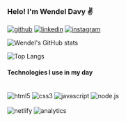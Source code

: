 ### Helo! I'm Wendel Davy ✌️

[![github](https://img.shields.io/badge/GitHub-100000?style=for-the-badge&logo=github&logoColor=white)](https://github.com/wdavyviana)
[![linkedin](https://img.shields.io/badge/LinkedIn-0077B5?style=for-the-badge&logo=linkedin&logoColor=white)](https://www.linkedin.com/in/wendel-davy-viana-rolim-b852a9224/)
[![instagram](https://img.shields.io/badge/Instagram-E4405F?style=for-the-badge&logo=instagram&logoColor=white)](https://www.instagram.com/wdavyviana/)
</br><img  align="center" src="https://komarev.com/ghpvc/?username=your-github-wdavyviana&style=flat-square&color=blue" alt=""/> </br>

    
![Wendel's GitHub stats](https://github-readme-stats.vercel.app/api?username=wdavyviana&show_icons=true&theme=tokyonight)

![Top Langs](https://github-readme-stats.vercel.app/api/top-langs/?username=wdavyviana&demo_progress=true&theme=tokyonight)
#### Technologies I use in my day
<div style="display: inline_block;"><br>
    <img align="center" alt="html5" src="https://img.shields.io/badge/HTML5-E34F26?style=for-the-badge&logo=html5&logoColor=white"/>
    <img align="center" alt="css3" src="https://img.shields.io/badge/CSS3-1572B6?style=for-the-badge&logo=css3&logoColor=white"/>
    <img align="center" alt="javascript" src="https://img.shields.io/badge/JavaScript-F7DF1E?style=for-the-badge&logo=javascript&logoColor=black"/>
    <img align="center" alt="node.js" src="https://img.shields.io/badge/Node.js-43853D?style=for-the-badge&logo=node.js&logoColor=white"/><br><br>
    <img aling="center" alt="netlify" src="https://img.shields.io/badge/Netlify-00C7B7?style=for-the-badge&logo=netlify&logoColor=white">
    <img aling="center" alt="analytics" src="https://img.shields.io/badge/Google%20Analytics-E37400?style=for-the-badge&logo=google%20analytics&logoColor=white">
    
</div>
